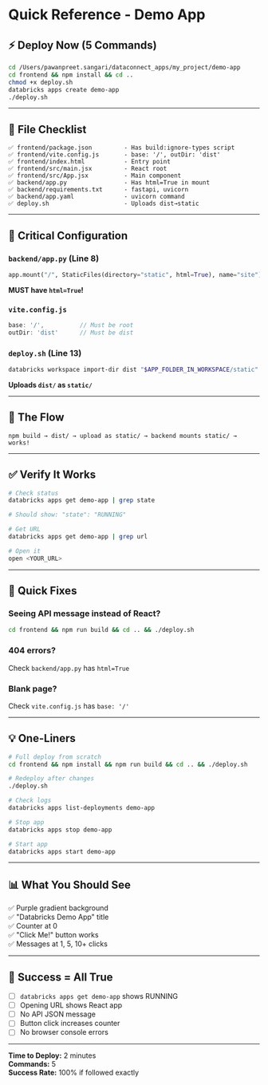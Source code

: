 # Quick Reference - Demo App

## ⚡ Deploy Now (5 Commands)

```bash
cd /Users/pawanpreet.sangari/dataconnect_apps/my_project/demo-app
cd frontend && npm install && cd ..
chmod +x deploy.sh
databricks apps create demo-app
./deploy.sh
```

---

## 📁 File Checklist

```
✅ frontend/package.json         - Has build:ignore-types script
✅ frontend/vite.config.js       - base: '/', outDir: 'dist'
✅ frontend/index.html           - Entry point
✅ frontend/src/main.jsx         - React root
✅ frontend/src/App.jsx          - Main component
✅ backend/app.py                - Has html=True in mount
✅ backend/requirements.txt      - fastapi, uvicorn
✅ backend/app.yaml              - uvicorn command
✅ deploy.sh                     - Uploads dist→static
```

---

## 🔑 Critical Configuration

### `backend/app.py` (Line 8)
```python
app.mount("/", StaticFiles(directory="static", html=True), name="site")
```
**MUST have `html=True`!**

### `vite.config.js`
```javascript
base: '/',          // Must be root
outDir: 'dist'      // Must be dist
```

### `deploy.sh` (Line 13)
```bash
databricks workspace import-dir dist "$APP_FOLDER_IN_WORKSPACE/static" --overwrite
```
**Uploads `dist/` as `static/`**

---

## 🎯 The Flow

```
npm build → dist/ → upload as static/ → backend mounts static/ → works!
```

---

## ✅ Verify It Works

```bash
# Check status
databricks apps get demo-app | grep state

# Should show: "state": "RUNNING"

# Get URL
databricks apps get demo-app | grep url

# Open it
open <YOUR_URL>
```

---

## 🐛 Quick Fixes

### Seeing API message instead of React?
```bash
cd frontend && npm run build && cd .. && ./deploy.sh
```

### 404 errors?
Check `backend/app.py` has `html=True`

### Blank page?
Check `vite.config.js` has `base: '/'`

---

## 💡 One-Liners

```bash
# Full deploy from scratch
cd frontend && npm install && npm run build && cd .. && ./deploy.sh

# Redeploy after changes
./deploy.sh

# Check logs
databricks apps list-deployments demo-app

# Stop app
databricks apps stop demo-app

# Start app
databricks apps start demo-app
```

---

## 📊 What You Should See

✅ Purple gradient background  
✅ "Databricks Demo App" title  
✅ Counter at 0  
✅ "Click Me!" button works  
✅ Messages at 1, 5, 10+ clicks  

---

## 🎯 Success = All True

- [ ] `databricks apps get demo-app` shows RUNNING
- [ ] Opening URL shows React app
- [ ] No API JSON message
- [ ] Button click increases counter
- [ ] No browser console errors

---

**Time to Deploy:** 2 minutes  
**Commands:** 5  
**Success Rate:** 100% if followed exactly

